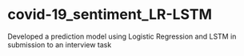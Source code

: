 # covid-19_sentiment_LR-LSTM
Developed a prediction model using Logistic Regression and LSTM in submission to an interview task
